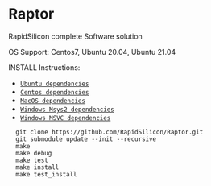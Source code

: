# Raptor
RapidSilicon complete Software solution

OS Support: Centos7, Ubuntu 20.04, Ubuntu 21.04

INSTALL Instructions:

 * [`Ubuntu dependencies`](.github/workflows/install_ubuntu_dependencies_build.sh)
 * [`Centos dependencies`](.github/workflows/install_centos_dependencies_build.sh)
 * [`MacOS dependencies`](.github/workflows/install_macos_dependencies_build.sh)
 * [`Windows Msys2 dependencies`](.github/workflows/main.yml)
 * [`Windows MSVC dependencies`](.github/workflows/main.yml)

```
  git clone https://github.com/RapidSilicon/Raptor.git
  git submodule update --init --recursive
  make
  make debug
  make test
  make install
  make test_install
```
    
